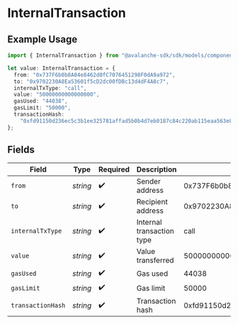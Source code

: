 # InternalTransaction

## Example Usage

```typescript
import { InternalTransaction } from "@avalanche-sdk/sdk/models/components";

let value: InternalTransaction = {
  from: "0x737F6b0b8A04e8462d0fC7076451298F0dA9a972",
  to: "0x9702230A8Ea53601f5cD2dc00fDBc13d4dF4A8c7",
  internalTxType: "call",
  value: "50000000000000000",
  gasUsed: "44038",
  gasLimit: "50000",
  transactionHash:
    "0xfd91150d236ec5c3b1ee325781affad5b0b4d7eb0187c84c220ab115eaa563e8",
};
```

## Fields

| Field                                                              | Type                                                               | Required                                                           | Description                                                        | Example                                                            |
| ------------------------------------------------------------------ | ------------------------------------------------------------------ | ------------------------------------------------------------------ | ------------------------------------------------------------------ | ------------------------------------------------------------------ |
| `from`                                                             | *string*                                                           | :heavy_check_mark:                                                 | Sender address                                                     | 0x737F6b0b8A04e8462d0fC7076451298F0dA9a972                         |
| `to`                                                               | *string*                                                           | :heavy_check_mark:                                                 | Recipient address                                                  | 0x9702230A8Ea53601f5cD2dc00fDBc13d4dF4A8c7                         |
| `internalTxType`                                                   | *string*                                                           | :heavy_check_mark:                                                 | Internal transaction type                                          | call                                                               |
| `value`                                                            | *string*                                                           | :heavy_check_mark:                                                 | Value transferred                                                  | 50000000000000000                                                  |
| `gasUsed`                                                          | *string*                                                           | :heavy_check_mark:                                                 | Gas used                                                           | 44038                                                              |
| `gasLimit`                                                         | *string*                                                           | :heavy_check_mark:                                                 | Gas limit                                                          | 50000                                                              |
| `transactionHash`                                                  | *string*                                                           | :heavy_check_mark:                                                 | Transaction hash                                                   | 0xfd91150d236ec5c3b1ee325781affad5b0b4d7eb0187c84c220ab115eaa563e8 |
